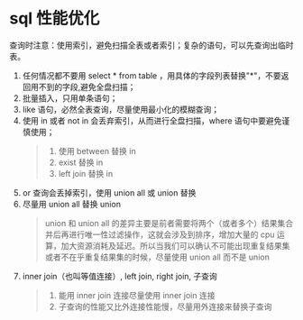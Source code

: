 # sql 性能优化

查询时注意：使用索引，避免扫描全表或者索引；复杂的语句，可以先查询出临时表。

1. 任何情况都不要用 select \* from table ，用具体的字段列表替换"\*"，不要返回用不到的字段,避免全盘扫描；
2. 批量插入，只用单条语句；
3. like 语句，必然全表查询，尽量使用最小化的模糊查询；
4. 使用 in 或者 not in 会丢弃索引，从而进行全盘扫描，where 语句中要避免谨慎使用；
   > 1. 使用 between 替换 in
   > 2. exist 替换 in
   > 3. left join 替换 in
5. or 查询会丢掉索引，使用 union all 或 union 替换
6. 尽量用 union all 替换 union
   > union 和 union all 的差异主要是前者需要将两个（或者多个）结果集合并后再进行唯一性过滤操作，这就会涉及到排序，增加大量的 cpu 运算，加大资源消耗及延迟。所以当我们可以确认不可能出现重复结果集或者不在乎重复结果集的时候，尽量使用 union all 而不是 union
7. inner join（也叫等值连接）, left join, right join, 子查询
   > 1. 能用 inner join 连接尽量使用 inner join 连接
   > 2. 子查询的性能又比外连接性能慢，尽量用外连接来替换子查询
